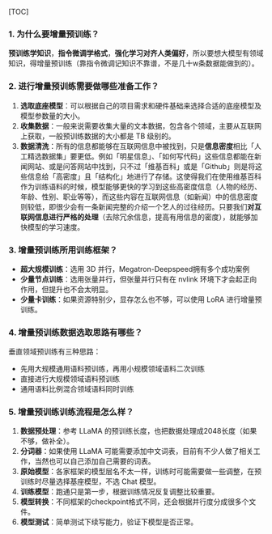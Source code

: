 [TOC]

### 1. 为什么要增量预训练？

**预训练学知识**，**指令微调学格式**，**强化学习对齐人类偏好**，所以要想大模型有领域知识，得增量预训练（靠指令微调记知识不靠谱，不是几十w条数据能做到的）。

### 2. 进行增量预训练需要做哪些准备工作？

1. **选取底座模型**：可以根据自己的项目需求和硬件基础来选择合适的底座模型及模型参数量的大小。
2. **收集数据**：一般来说需要收集大量的文本数据，包含各个领域，主要从互联网上获取，一般预训练数据的大小都是 TB 级别的。
3. **数据清洗**：所有的信息都能够在互联网信息中被找到，只是**信息密度**相比「人工精选数据集」要更低。例如「明星信息」、「如何写代码」这些信息都能在新闻网站、或是问答网站中找到，只不过「维基百科」或是「Github」则是将这些信息给「高密度」且「结构化」地进行了存储。这使得我们在使用维基百科作为训练语料的时候，模型能够更快的学习到这些高密度信息（人物的经历、年龄、性别、职业等等），而这些内容在互联网信息（如新闻）中的信息密度则较低，即很少会有一条新闻完整的介绍一个艺人的过往经历。只要我们**对互联网信息进行严格的处理**（去除冗余信息，提高有用信息的密度），就能够加快模型的学习速度。

### 3. 增量预训练所用训练框架？

- **超大规模训练**：选用 3D 并行，Megatron-Deepspeed拥有多个成功案例
- **少量节点训练**：选用张量并行，但张量并行只有在 nvlink 环境下才会起正向作用，但提升也不会太明显。
- **少量卡训练**：如果资源特别少，显存怎么也不够，可以使用 LoRA 进行增量预训练。

### 4. 增量预训练数据选取思路有哪些？

垂直领域预训练有三种思路：

- 先用大规模通用语料预训练，再用小规模领域语料二次训练
- 直接进行大规模领域语料预训练
- 通用语料比例混合领域语料同时训练

### 5. 增量预训练训练流程是怎么样？

1. **数据预处理**：参考 LLaMA 的预训练长度，也把数据处理成2048长度（如果不够，做补全）。
2. **分词器**：如果使用 LLaMA 可能需要添加中文词表，目前有不少人做了相关工作，当然也可以自己添加自己需要的词表。
3. **原始模型**：各家框架的模型层名不太一样，训练时可能需要做一些调整，在预训练时尽量选择基座模型，不选 Chat 模型。
4. **训练模型**：跑通只是第一步，根据训练情况反复调整比较重要。
5. **模型转换**：不同框架的checkpoint格式不同，还会根据并行度分成很多个文件。
6. **模型测试**：简单测试下续写能力，验证下模型是否正常。